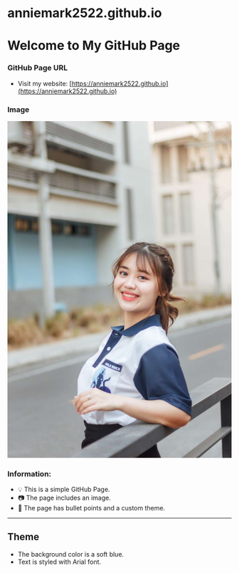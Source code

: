 # anniemark2522.github.io
# Welcome to My GitHub Page

### GitHub Page URL
- Visit my website: [https://anniemark2522.github.io](https://anniemark2522.github.io)

### Image
![Image](assets/image/picture.jpg)

### Information:
- 💡 This is a simple GitHub Page.
- 📷 The page includes an image.
- 📑 The page has bullet points and a custom theme.

---

## Theme
- The background color is a soft blue.
- Text is styled with Arial font.